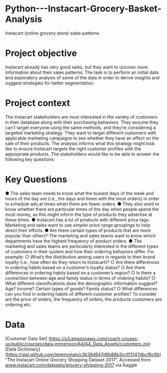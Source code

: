 # Python---Instacart-Grocery-Basket-Analysis
Instacart (online grocery store) sales patterns

# Project objective
Instacart already has very good sales, but they want to uncover more information about their sales patterns. The task is to perform an initial data and exploratory analysis of some of the data in order to derive insights and suggest strategies for better segmentation.

# Project context
The Instacart stakeholders are most interested in the variety of customers in their database along with their purchasing behaviors. They assume they can't target everyone using the same methods, and they’re considering a targeted marketing strategy. They want to target different customers with applicable marketing campaigns to see whether they have an effect on the sale of their products. The analysis informs what this strategy might look like to ensure Instacart targets the right customer profiles with the appropriate products. The
stakeholders would like to be able to answer the following key questions:

# Key Questions
● The sales team needs to know what the busiest days of the week and hours of the day are (i.e., the days and times with the most orders) in order to schedule ads at times when there are fewer orders.
● They also want to know whether there are particular times of the day when people spend the most money, as this might inform the type of products they advertise at these times.
● Instacart has a lot of products with different price tags. Marketing and sales want to use simpler price range groupings to help direct their efforts.
● Are there certain types of products that are more popular than others? The marketing and sales teams want to know which departments have the highest frequency of product orders.
● The marketing and sales teams are particularly interested in the different types of customers in their system and how their ordering behaviors differ. For example:
  ○ What’s the distribution among users in regards to their brand loyalty (i.e., how often do they return to Instacart)?
  ○ Are there differences in ordering habits based on a customer’s loyalty status?
  ○ Are there differences in ordering habits based on a customer’s region?
  ○ Is there a connection between age and family status in terms of ordering habits?
  ○ What different classifications does the demographic information suggest? Age? Income? Certain types of goods? Family status?
  ○ What differences can you find in ordering habits of different customer profiles? To consider are the price of orders, the frequency of orders, the products customers are ordering etc.

  # Data
  [Customer Data Set] (https://s3.amazonaws.com/coach-couses-us/public/courses/data-immersion/A4/A4_Data_Assets/customers.zip)
  [Data Dictionary] (https://gist.github.com/jeremystan/c3b39d947d9b88b3ccff3147dbcf6c6b)
  “The Instacart Online Grocery Shopping Dataset 2017”, Accessed from www.instacart.com/datasets/grocery-shopping-2017 via Kaggle
